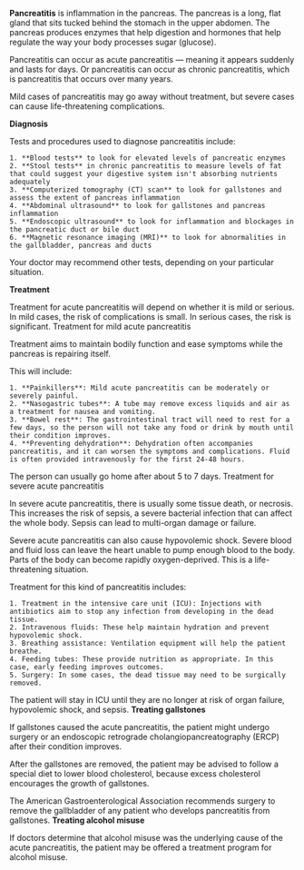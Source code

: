 **Pancreatitis** is inflammation in the pancreas. The pancreas is a long, flat gland that sits tucked behind the stomach in the upper abdomen. The pancreas produces enzymes that help digestion and hormones that help regulate the way your body processes sugar (glucose).

Pancreatitis can occur as acute pancreatitis — meaning it appears suddenly and lasts for days. Or pancreatitis can occur as chronic pancreatitis, which is pancreatitis that occurs over many years.

Mild cases of pancreatitis may go away without treatment, but severe cases can cause life-threatening complications.

**Diagnosis**

Tests and procedures used to diagnose pancreatitis include:

    1. **Blood tests** to look for elevated levels of pancreatic enzymes
    2. **Stool tests** in chronic pancreatitis to measure levels of fat that could suggest your digestive system isn't absorbing nutrients adequately
    3. **Computerized tomography (CT) scan** to look for gallstones and assess the extent of pancreas inflammation
    4. **Abdominal ultrasound** to look for gallstones and pancreas inflammation
    5. **Endoscopic ultrasound** to look for inflammation and blockages in the pancreatic duct or bile duct
    6. **Magnetic resonance imaging (MRI)** to look for abnormalities in the gallbladder, pancreas and ducts

Your doctor may recommend other tests, depending on your particular situation.

**Treatment**

Treatment for acute pancreatitis will depend on whether it is mild or serious. In mild cases, the risk of complications is small. In serious cases, the risk is significant.
Treatment for mild acute pancreatitis

Treatment aims to maintain bodily function and ease symptoms while the pancreas is repairing itself.

This will include:

    1. **Painkillers**: Mild acute pancreatitis can be moderately or severely painful.
    2. **Nasogastric tubes**: A tube may remove excess liquids and air as a treatment for nausea and vomiting.
    3. **Bowel rest**: The gastrointestinal tract will need to rest for a few days, so the person will not take any food or drink by mouth until their condition improves.
    4. **Preventing dehydration**: Dehydration often accompanies pancreatitis, and it can worsen the symptoms and complications. Fluid is often provided intravenously for the first 24-48 hours.

The person can usually go home after about 5 to 7 days.
Treatment for severe acute pancreatitis

In severe acute pancreatitis, there is usually some tissue death, or necrosis. This increases the risk of sepsis, a severe bacterial infection that can affect the whole body. Sepsis can lead to multi-organ damage or failure.

Severe acute pancreatitis can also cause hypovolemic shock. Severe blood and fluid loss can leave the heart unable to pump enough blood to the body. Parts of the body can become rapidly oxygen-deprived. This is a life-threatening situation.

Treatment for this kind of pancreatitis includes:

    1. Treatment in the intensive care unit (ICU): Injections with antibiotics aim to stop any infection from developing in the dead tissue.
    2. Intravenous fluids: These help maintain hydration and prevent hypovolemic shock.
    3. Breathing assistance: Ventilation equipment will help the patient breathe.
    4. Feeding tubes: These provide nutrition as appropriate. In this case, early feeding improves outcomes.
    5. Surgery: In some cases, the dead tissue may need to be surgically removed.

The patient will stay in ICU until they are no longer at risk of organ failure, hypovolemic shock, and sepsis.
**Treating gallstones**

If gallstones caused the acute pancreatitis, the patient might undergo surgery or an endoscopic retrograde cholangiopancreatography (ERCP) after their condition improves.

After the gallstones are removed, the patient may be advised to follow a special diet to lower blood cholesterol, because excess cholesterol encourages the growth of gallstones.

The American Gastroenterological Association recommends surgery to remove the gallbladder of any patient who develops pancreatitis from gallstones.
**Treating alcohol misuse**

If doctors determine that alcohol misuse was the underlying cause of the acute pancreatitis, the patient may be offered a treatment program for alcohol misuse.